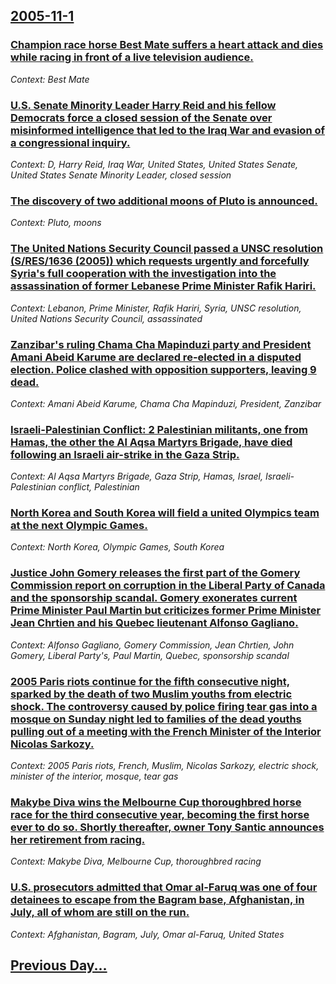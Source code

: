 ## [2005-11-1](/news/2005/11/1/index.md)

### [ Champion race horse Best Mate suffers a heart attack and dies while racing in front of a live television audience.](/news/2005/11/1/champion-race-horse-best-mate-suffers-a-heart-attack-and-dies-while-racing-in-front-of-a-live-television-audience.md)
_Context: Best Mate_

### [ U.S. Senate Minority Leader Harry Reid and his fellow Democrats force a closed session of the Senate over misinformed intelligence that led to the Iraq War and evasion of a congressional inquiry. ](/news/2005/11/1/u-s-senate-minority-leader-harry-reid-and-his-fellow-democrats-force-a-closed-session-of-the-senate-over-misinformed-intelligence-that-led.md)
_Context: D, Harry Reid, Iraq War, United States, United States Senate, United States Senate Minority Leader, closed session_

### [ The discovery of two additional moons of Pluto is announced. ](/news/2005/11/1/the-discovery-of-two-additional-moons-of-pluto-is-announced.md)
_Context: Pluto, moons_

### [ The United Nations Security Council passed a UNSC resolution (S/RES/1636 (2005)) which requests urgently and forcefully Syria's full cooperation with the investigation into the assassination of former Lebanese Prime Minister Rafik Hariri. ](/news/2005/11/1/the-united-nations-security-council-passed-a-unsc-resolution-s-res-1636-2005-which-requests-urgently-and-forcefully-syria-s-full-cooper.md)
_Context: Lebanon, Prime Minister, Rafik Hariri, Syria, UNSC resolution, United Nations Security Council, assassinated_

### [ Zanzibar's ruling Chama Cha Mapinduzi party and President Amani Abeid Karume are declared re-elected in a disputed election. Police clashed with opposition supporters, leaving 9 dead. ](/news/2005/11/1/zanzibar-s-ruling-chama-cha-mapinduzi-party-and-president-amani-abeid-karume-are-declared-re-elected-in-a-disputed-election-police-clashed.md)
_Context: Amani Abeid Karume, Chama Cha Mapinduzi, President, Zanzibar_

### [ Israeli-Palestinian Conflict: 2 Palestinian militants, one from Hamas, the other the Al Aqsa Martyrs Brigade, have died following an Israeli air-strike in the Gaza Strip. ](/news/2005/11/1/israeli-palestinian-conflict-2-palestinian-militants-one-from-hamas-the-other-the-al-aqsa-martyrs-brigade-have-died-following-an-israel.md)
_Context: Al Aqsa Martyrs Brigade, Gaza Strip, Hamas, Israel, Israeli-Palestinian conflict, Palestinian_

### [ North Korea and South Korea will field a united Olympics team at the next Olympic Games. ](/news/2005/11/1/north-korea-and-south-korea-will-field-a-united-olympics-team-at-the-next-olympic-games.md)
_Context: North Korea, Olympic Games, South Korea_

### [ Justice John Gomery releases the first part of the Gomery Commission report on corruption in the Liberal Party of Canada and the sponsorship scandal. Gomery exonerates current Prime Minister Paul Martin but criticizes former Prime Minister Jean Chrtien and his Quebec lieutenant Alfonso Gagliano. ](/news/2005/11/1/justice-john-gomery-releases-the-first-part-of-the-gomery-commission-report-on-corruption-in-the-liberal-party-of-canada-and-the-sponsorshi.md)
_Context: Alfonso Gagliano, Gomery Commission, Jean Chrtien, John Gomery, Liberal Party's, Paul Martin, Quebec, sponsorship scandal_

### [ 2005 Paris riots continue for the fifth consecutive night, sparked by the death of two Muslim youths from electric shock. The controversy caused by police firing tear gas into a mosque on Sunday night led to families of the dead youths pulling out of a meeting with the French Minister of the Interior Nicolas Sarkozy. ](/news/2005/11/1/2005-paris-riots-continue-for-the-fifth-consecutive-night-sparked-by-the-death-of-two-muslim-youths-from-electric-shock-the-controversy-c.md)
_Context: 2005 Paris riots, French, Muslim, Nicolas Sarkozy, electric shock, minister of the interior, mosque, tear gas_

### [ Makybe Diva wins the Melbourne Cup thoroughbred horse race for the third consecutive year, becoming the first horse ever to do so. Shortly thereafter, owner Tony Santic announces her retirement from racing. ](/news/2005/11/1/makybe-diva-wins-the-melbourne-cup-thoroughbred-horse-race-for-the-third-consecutive-year-becoming-the-first-horse-ever-to-do-so-shortly.md)
_Context: Makybe Diva, Melbourne Cup, thoroughbred racing_

### [ U.S. prosecutors admitted that Omar al-Faruq was one of four detainees to escape from the Bagram base, Afghanistan, in July, all of whom are still on the run. ](/news/2005/11/1/u-s-prosecutors-admitted-that-omar-al-faruq-was-one-of-four-detainees-to-escape-from-the-bagram-base-afghanistan-in-july-all-of-whom-ar.md)
_Context: Afghanistan, Bagram, July, Omar al-Faruq, United States_

## [Previous Day...](/news/2005/10/31/index.md)

